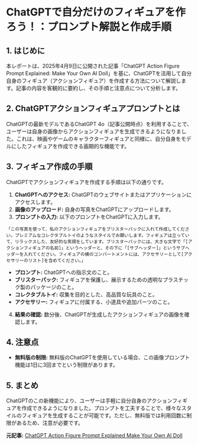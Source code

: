 # ChatGPTで自分だけのフィギュアを作ろう！：プロンプト解説と作成手順

## 1. はじめに

本レポートは、2025年4月9日に公開された記事「ChatGPT Action Figure Prompt Explained: Make Your Own AI Doll」を基に、ChatGPTを活用して自分自身のフィギュア（アクションフィギュア）を作成する方法について解説します。記事の内容を客観的に要約し、その手順と注意点について分析します。

## 2. ChatGPTアクションフィギュアプロンプトとは

ChatGPTの最新モデルであるChatGPT 4o（記事公開時点）を利用することで、ユーザーは自身の画像からアクションフィギュアを生成できるようになりました。これは、映画やゲームのキャラクターフィギュアと同様に、自分自身をモデルにしたフィギュアを作成できる画期的な機能です。

## 3. フィギュア作成の手順

ChatGPTでアクションフィギュアを作成する手順は以下の通りです。

1. **ChatGPTへのアクセス:** ChatGPTのウェブサイトまたはアプリケーションにアクセスします。
2. **画像のアップロード:** 自身の写真をChatGPTにアップロードします。
3. **プロンプトの入力:** 以下のプロンプトをChatGPTに入力します。

 ```
 「この写真を使って、私のアクションフィギュアをブリスターパックに入れて作成してください。プレミアムなコレクタブルトイのようなスタイルでお願いします。フィギュアは立っていて、リラックスした、友好的な笑顔をしています。ブリスターパックには、大きな文字で「[アクションフィギュアの名前]」というヘッダーと、その下に「[サブヘッダー]」というサブヘッダーを入れてください。フィギュアの横のコンパートメントには、アクセサリーとして[アクセサリーのリスト]を含めてください。」
 ```

 * **プロンプト:** ChatGPTへの指示文のこと。
 * **ブリスターパック:** フィギュアを保護し、展示するための透明なプラスチック製のパッケージのこと。
 * **コレクタブルトイ:** 収集を目的とした、高品質な玩具のこと。
 * **アクセサリー:** フィギュアに付属する、小道具や追加パーツのこと。

4. **結果の確認:** 数分後、ChatGPTが生成したアクションフィギュアの画像を確認します。

## 4. 注意点

* **無料版の制限:** 無料版のChatGPTを使用している場合、この画像プロンプト機能は1日に3回までという制限があります。

## 5. まとめ

ChatGPTのこの新機能により、ユーザーは手軽に自分自身のアクションフィギュアを作成できるようになりました。プロンプトを工夫することで、様々なスタイルのフィギュアを生成することが可能です。ただし、無料版では利用回数に制限があるため、注意が必要です。



**元記事:** [ChatGPT Action Figure Prompt Explained Make Your Own AI Doll](https://tech.yahoo.com/ai/articles/chatgpt-action-figure-prompt-explained-094145102.html)